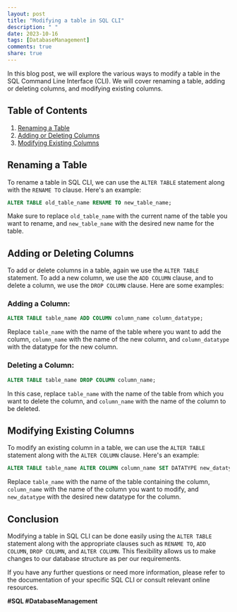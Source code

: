 ```yaml
---
layout: post
title: "Modifying a table in SQL CLI"
description: " "
date: 2023-10-16
tags: [DatabaseManagement]
comments: true
share: true
---
```


In this blog post, we will explore the various ways to modify a table in the SQL Command Line Interface (CLI). We will cover renaming a table, adding or deleting columns, and modifying existing columns.

## Table of Contents
1. [Renaming a Table](#renaming-a-table)
2. [Adding or Deleting Columns](#adding-or-deleting-columns)
3. [Modifying Existing Columns](#modifying-existing-columns)

## Renaming a Table <a name="renaming-a-table"></a>
To rename a table in SQL CLI, we can use the `ALTER TABLE` statement along with the `RENAME TO` clause. Here's an example:

```sql
ALTER TABLE old_table_name RENAME TO new_table_name;
```

Make sure to replace `old_table_name` with the current name of the table you want to rename, and `new_table_name` with the desired new name for the table.

## Adding or Deleting Columns <a name="adding-or-deleting-columns"></a>
To add or delete columns in a table, again we use the `ALTER TABLE` statement. To add a new column, we use the `ADD COLUMN` clause, and to delete a column, we use the `DROP COLUMN` clause. Here are some examples:

### Adding a Column:
```sql
ALTER TABLE table_name ADD COLUMN column_name column_datatype;
```

Replace `table_name` with the name of the table where you want to add the column, `column_name` with the name of the new column, and `column_datatype` with the datatype for the new column.

### Deleting a Column:
```sql
ALTER TABLE table_name DROP COLUMN column_name;
```

In this case, replace `table_name` with the name of the table from which you want to delete the column, and `column_name` with the name of the column to be deleted.

## Modifying Existing Columns <a name="modifying-existing-columns"></a>
To modify an existing column in a table, we can use the `ALTER TABLE` statement along with the `ALTER COLUMN` clause. Here's an example:

```sql
ALTER TABLE table_name ALTER COLUMN column_name SET DATATYPE new_datatype;
```

Replace `table_name` with the name of the table containing the column, `column_name` with the name of the column you want to modify, and `new_datatype` with the desired new datatype for the column.

## Conclusion
Modifying a table in SQL CLI can be done easily using the `ALTER TABLE` statement along with the appropriate clauses such as `RENAME TO`, `ADD COLUMN`, `DROP COLUMN`, and `ALTER COLUMN`. This flexibility allows us to make changes to our database structure as per our requirements.

If you have any further questions or need more information, please refer to the documentation of your specific SQL CLI or consult relevant online resources.

**#SQL #DatabaseManagement**